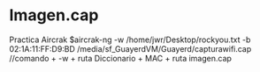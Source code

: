 # Imagen.cap
Practica Aircrak
$aircrak-ng -w /home/jwr/Desktop/rockyou.txt -b 02:1A:11:FF:D9:BD /media/sf_GuayerdVM/Guayerd/capturawifi.cap  //comando + -w + ruta Diccionario + MAC + ruta imagen.cap
